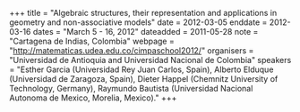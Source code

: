 +++
title = "Algebraic structures, their representation and applications in geometry and 
non-associative models"
date = 2012-03-05
enddate = 2012-03-16
dates = "March 5 - 16, 2012"
dateadded = 2011-05-28
note = "Cartagena de Indias, Colombia"
webpage = "http://matematicas.udea.edu.co/cimpaschool2012/"
organisers = "Universidad de Antioquia and Universidad Nacional de Colombia"
speakers = "Esther Garcia (Universidad Rey Juan Carlos, Spain), Alberto Elduque 
(Universidad de Zaragoza, Spain), Dieter Happel (Chemnitz University of 
Technology, Germany), Raymundo Bautista (Universidad 
Nacional Autonoma de Mexico, Morelia, Mexico)."
+++
